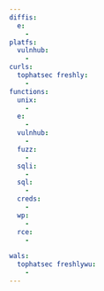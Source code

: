 ```yaml
---
diffis:
  e:
    -
platfs:
  vulnhub:
    -
curls:
  tophatsec freshly:
    -
functions:
  unix:
    -
  e:
    -
  vulnhub:
    -
  fuzz:
    -
  sqli:
    -
  sql:
    -
  creds:
    -
  wp:
    -
  rce:
    -

wals:
  tophatsec freshlywu:
    -
---
```

